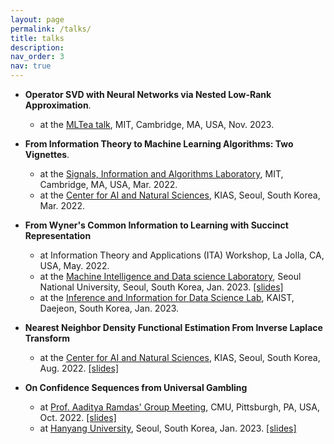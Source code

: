 ```yaml
---
layout: page
permalink: /talks/
title: talks
description:
nav_order: 3
nav: true
---
```


- **Operator SVD with Neural Networks via Nested Low-Rank Approximation**.
    - at the [MLTea talk](https://calendar.csail.mit.edu/events/270823), MIT, Cambridge, MA, USA, Nov. 2023.

- **From Information Theory to Machine Learning Algorithms: Two Vignettes**.
    - at the [Signals, Information and Algorithms Laboratory](https://www.rle.mit.edu/sia/), MIT, Cambridge, MA, USA, Mar. 2022.
    - at the [Center for AI and Natural Sciences](http://www.kias.re.kr/sub04/sub04_06.jsp), KIAS, Seoul, South Korea, Mar. 2022. 

- **From Wyner's Common Information to Learning with Succinct Representation**
    - at Information Theory and Applications (ITA) Workshop, La Jolla, CA, USA, May. 2022.
    - at the [Machine Intelligence and Data science Laboratory](https://mindlab-snu.github.io/), Seoul National University, Seoul, South Korea, Jan. 2023. [[slides]](../assets/pdf/talks/wyner_2023.pdf)
    - at the [Inference and Information for Data Science Lab](https://iids.kaist.ac.kr/), KAIST, Daejeon, South Korea, Jan. 2023. 

- **Nearest Neighbor Density Functional Estimation From Inverse Laplace Transform**
    - at the [Center for AI and Natural Sciences](http://www.kias.re.kr/sub04/sub04_06.jsp), KIAS, Seoul, South Korea, Aug. 2022. [[slides]](../assets/pdf/talks/knn_2022_kias.pdf)

- **On Confidence Sequences from Universal Gambling**
    - at [Prof. Aaditya Ramdas' Group Meeting](https://www.stat.cmu.edu/~aramdas), CMU, Pittsburgh, PA, USA, Oct. 2022. [[slides]](../assets/pdf/talks/gambling_2022_cmu.pdf)
    - at [Hanyang University](), Seoul, South Korea, Jan. 2023. [[slides]](../assets/pdf/talks/gambling_2023_hanyang.pdf)
